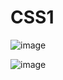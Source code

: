 # CSS1
 
![image](https://github.com/lwf123456789/CSS1/assets/113299736/5184b90a-2547-4f81-9059-60b1173f5391)

![image](https://github.com/lwf123456789/CSS1/assets/113299736/c639a7d6-620c-4559-9635-67c4e4219ad9)
